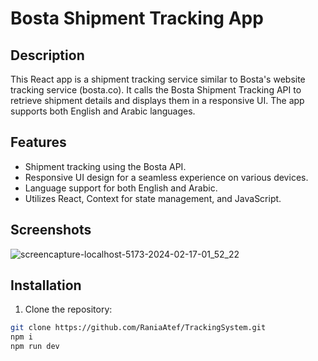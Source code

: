 # Bosta Shipment Tracking App

## Description

This React app is a shipment tracking service similar to Bosta's website tracking service (bosta.co). It calls the Bosta Shipment Tracking API to retrieve shipment details and displays them in a responsive UI. The app supports both English and Arabic languages.

## Features

- Shipment tracking using the Bosta API.
- Responsive UI design for a seamless experience on various devices.
- Language support for both English and Arabic.
- Utilizes React, Context for state management, and JavaScript.

## Screenshots

![screencapture-localhost-5173-2024-02-17-01_52_22](https://github.com/RaniaAtef/TrackingSystem/assets/33877902/26f37065-4df1-4fc8-9da6-dbfd5522fd6d)


## Installation

1. Clone the repository:

```bash
git clone https://github.com/RaniaAtef/TrackingSystem.git
npm i
npm run dev

